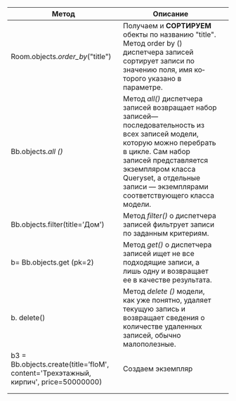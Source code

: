| Метод                                                        | Описание                                                     |      |
| ------------------------------------------------------------ | ------------------------------------------------------------ | ---- |
| Room.objects.*order_by*("title")                             | Получаем и **СОРТИРУЕМ** обекты по названию "title". Метод order by () диспетчера записей сортирует записи по значению поля, имя ко­торого указано в параметре. |      |
| Bb.objects.*all ()*                                          | Метод *all()* диспетчера записей возвращает набор записей— последовательность из всех записей модели, которую можно перебрать в цикле. Сам набор записей представляется экземпляром класса Queryset, а отдельные записи — экземплярами соответствующего класса модели. |      |
| Bb.objects.filter(title=’Дом')                               | Метод *filter()* о диспетчера записей фильтрует записи по заданным критериям. |      |
| b= Bb.objects.get (pk=2)                                     | Метод *get()* о диспетчера записей ищет не все подходящие записи, а лишь одну и возвращает ее в качестве результата. |      |
| b. delete()                                                  | Метод *delete ()* модели, как уже понятно, удаляет текущую запись и возвращает сведения о количестве удаленных записей, обычно малополезные. |      |
| b3 = Bb.objects.create(title=’floM', content='Трехэтажный, кирпич', price=50000000) | Создаем экземпляр                                            |      |
|                                                              |                                                              |      |
|                                                              |                                                              |      |

